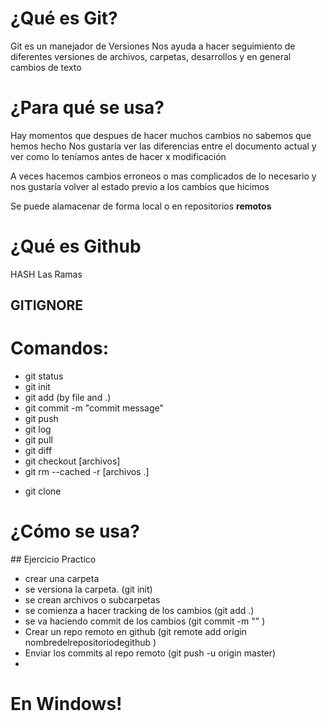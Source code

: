 # ¿Qué es Git? 


Git es un manejador de Versiones
Nos ayuda a hacer seguimiento de diferentes versiones 
de archivos, carpetas, desarrollos y en general cambios de texto 


# ¿Para qué se usa?

Hay momentos que despues de hacer muchos cambios no sabemos que hemos hecho
Nos gustaría ver las diferencias entre el documento actual y ver como lo teníamos antes de hacer x modificación

A veces hacemos cambios erroneos o mas complicados de lo necesario 
y nos gustaría volver al estado previo a los cambios que hicimos

Se puede alamacenar de forma local o en repositorios **remotos**


# ¿Qué es Github



HASH
Las Ramas


## GITIGNORE


# Comandos:


* git status
* git init
* git add  (by file and .)
* git commit -m "commit message"
* git push
* git log
* git pull
* git diff
* git checkout [archivos]
* git rm --cached -r [archivos .]
+ git clone



# ¿Cómo se usa?

## Ejercicio Practico

* crear una carpeta
* se versiona la carpeta. (git init)
* se crean archivos o subcarpetas
* se comienza a hacer tracking de los cambios (git add .)
* se va haciendo commit de los cambios (git commit -m "" )
* Crear un repo remoto en github (git remote add origin nombredelrepositoriodegithub )
* Enviar los commits al repo remoto (git push -u origin master)
* 


# En Windows!
